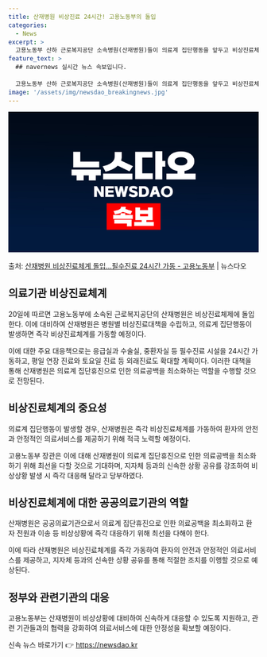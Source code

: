 ```yaml
---
title: 산재병원 비상진료 24시간! 고용노동부의 돌입
categories:
  - News
excerpt: >
  고용노동부 산하 근로복지공단 소속병원(산재병원)들이 의료계 집단행동을 앞두고 비상진료체제에 돌입한다. 20일…
feature_text: >
  ## navernews 실시간 뉴스 속보입니다.

  고용노동부 산하 근로복지공단 소속병원(산재병원)들이 의료계 집단행동을 앞두고 비상진료체제에 돌입한다. 20일…
image: '/assets/img/newsdao_breakingnews.jpg'
---
```


![뉴스다오 속보](/assets/img/newsdao_breakingnews.jpg)

<p>출처: <a href="https://newsdao.kr/3192" rel="dofollow">산재병원 비상진료체계 돌입…필수진료 24시간 가동 - 고용노동부</a> | 뉴스다오</p>

<h2 data-ke-size="size26">의료기관 비상진료체계</h2>
20일에 따르면 고용노동부에 소속된 근로복지공단의 산재병원은 비상진료체제에 돌입한다. 이에 대비하여 산재병원은 병원별 비상진료대책을 수립하고, 의료계 집단행동이 발생하면 즉각 비상진료체계를 가동할 예정이다.

<p data-ke-size="size16">이에 대한 주요 대응책으로는 응급실과 수술실, 중환자실 등 필수진료 시설을 24시간 가동하고, 평일 연장 진료와 토요일 진료 등 외래진료도 확대할 계획이다. 이러한 대책을 통해 산재병원은 의료계 집단휴진으로 인한 의료공백을 최소화하는 역할을 수행할 것으로 전망된다.</p>

<h2 data-ke-size="size26">비상진료체계의 중요성</h2>
의료계 집단행동이 발생할 경우, 산재병원은 즉각 비상진료체계를 가동하여 환자의 안전과 안정적인 의료서비스를 제공하기 위해 적극 노력할 예정이다.

<p data-ke-size="size16">고용노동부 장관은 이에 대해 산재병원이 의료계 집단휴진으로 인한 의료공백을 최소화하기 위해 최선을 다할 것으로 기대하며, 지자체 등과의 신속한 상황 공유를 강조하여 비상상황 발생 시 즉각 대응해 달라고 당부하였다.</p>

<h2 data-ke-size="size26">비상진료체계에 대한 공공의료기관의 역할</h2>
산재병원은 공공의료기관으로서 의료계 집단휴진으로 인한 의료공백을 최소화하고 환자 전원과 이송 등 비상상황에 즉각 대응하기 위해 최선을 다해야 한다.

<p data-ke-size="size16">이에 따라 산재병원은 비상진료체계를 즉각 가동하여 환자의 안전과 안정적인 의료서비스를 제공하고, 지자체 등과의 신속한 상황 공유를 통해 적절한 조치를 이행할 것으로 예상된다.</p>

<h2 data-ke-size="size26">정부와 관련기관의 대응</h2>
고용노동부는 산재병원이 비상상황에 대비하여 신속하게 대응할 수 있도록 지원하고, 관련 기관들과의 협력을 강화하여 의료서비스에 대한 안정성을 확보할 예정이다. 

신속 뉴스 바로가기 👉 <a href="https://newsdao.kr" rel="dofollow">https://newsdao.kr</a>



